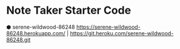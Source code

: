 # Note Taker Starter Code

⬢ serene-wildwood-86248
https://serene-wildwood-86248.herokuapp.com/ | https://git.heroku.com/serene-wildwood-86248.git